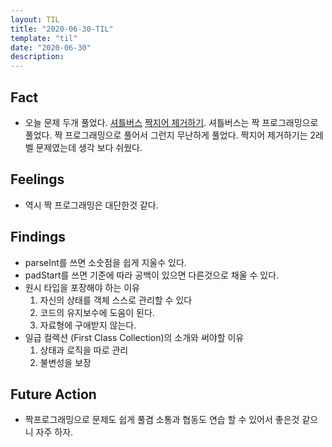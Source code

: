 ```yaml
---
layout: TIL
title: "2020-06-30-TIL"
template: "til"
date: "2020-06-30"
description: 
---
```


## Fact

- 오늘 문제 두개 풀었다. [셔틀버스](https://programmers.co.kr/learn/courses/30/lessons/17678) [짝지어 제거하기](https://programmers.co.kr/learn/courses/30/lessons/12973). 셔틀버스는 짝 프로그래밍으로 풀었다. 짝 프로그래밍으로 풀어서 그런지 무난하게 풀었다. 짝지어 제거하기는 2레벨 문제였는데 생각 보다 쉬웠다.

## Feelings

- 역시 짝 프로그래밍은 대단한것 같다.

## Findings

- parseInt를 쓰면 소숫점을 쉽게 지울수 있다.
- padStart를 쓰면 기준에 따라 공백이 있으면 다른것으로 채울 수 있다.
- 원시 타입을 포장해야 하는 이유
    1. 자신의 상태를 객체 스스로 관리할 수 있다
    2. 코드의 유지보수에 도움이 된다.
    3. 자료형에 구애받지 않는다.
- 일급 컬렉션 (First Class Collection)의 소개와 써야할 이유
    1. 상태과 로직을 따로 관리
    2. 불변성을 보장

## Future Action

- 짝프로그래밍으로 문제도 쉽게 풀겸 소통과 협동도 연습 할 수 있어서 좋은것 같으니 자주 하자.
